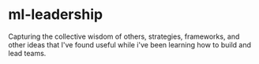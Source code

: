 # ml-leadership
Capturing the collective wisdom of others, strategies, frameworks, and other ideas that I've found useful while i've been learning how to build and lead teams. 
